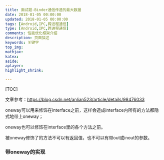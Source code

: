 ```yaml
---
title: 面试题-Binder通信传递的最大数据
date: 2018-01-05 00:00:00
updated: 2018-01-05 00:00:00
tags: [Android,IPC,跨进程通信]
type: [Android,IPC,跨进程通信]
comments: 性能优化框架介绍
description: 页面描述
keywords: 关键字
top_img:
mathjax:
katex:
aside:
aplayer:
highlight_shrink:

---
```


[TOC]



文章参考：https://blog.csdn.net/anlian523/article/details/98476033

oneway可以用来修饰在interface之前，这样会造成interface内所有的方法都隐式地带上oneway；

oneway也可以修饰在interface里的各个方法之前。


被oneway修饰了的方法不可以有返回值，也不可以有带out或inout的参数。


### 带oneway的实现